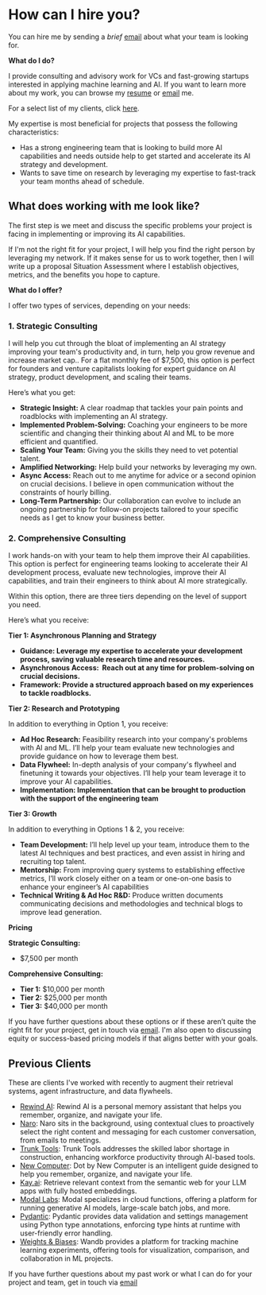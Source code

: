 # How can I hire you?

You can hire me by sending a _brief_ [email](mailto:jason+hire@jxnl.co) about what your team is looking for.

**What do I do?**

I provide consulting and advisory work for VCs and fast-growing startups interested in applying machine learning and AI. If you want to learn more about my work, you can browse my [resume](https://jxnl.co/) or [email](mailto:jason+hire@jxnl.co) me.

For a select list of my clients, click [here](#previous-clients).

My expertise is most beneficial for projects that possess the following characteristics:

- Has a strong engineering team that is looking to build more AI capabilities and needs outside help to get started and accelerate its AI strategy and development.
- Wants to save time on research by leveraging my expertise to fast-track your team months ahead of schedule.

## What does working with me look like?

The first step is we meet and discuss the specific problems your project is facing in implementing or improving its AI capabilities.

If I'm not the right fit for your project, I will help you find the right person by leveraging my network. If it makes sense for us to work together, then I will write up a proposal Situation Assessment where I establish objectives, metrics, and the benefits you hope to capture.

**What do I offer?**

I offer two types of services, depending on your needs:

### **1. Strategic Consulting**

I will help you cut through the bloat of implementing an AI strategy improving your team's productivity and, in turn, help you grow revenue and increase market cap.. For a flat monthly fee of $7,500, this option is perfect for founders and venture capitalists looking for expert guidance on AI strategy, product development, and scaling their teams.

Here’s what you get:

- **Strategic Insight:** A clear roadmap that tackles your pain points and roadblocks with implementing an AI strategy.
- **Implemented Problem-Solving:** Coaching your engineers to be more scientific and changing their thinking about AI and ML to be more efficient and quantified.
- **Scaling Your Team:** Giving you the skills they need to vet potential talent.
- **Amplified Networking:** Help build your networks by leveraging my own.
- **Async Access:** Reach out to me anytime for advice or a second opinion on crucial decisions. I believe in open communication without the constraints of hourly billing.
- **Long-Term Partnership:** Our collaboration can evolve to include an ongoing partnership for follow-on projects tailored to your specific needs as I get to know your business better.

### **2. Comprehensive Consulting**

I work hands-on with your team to help them improve their AI capabilities. This option is perfect for engineering teams looking to accelerate their AI development process, evaluate new technologies, improve their AI capabilities, and train their engineers to think about AI more strategically.

Within this option, there are three tiers depending on the level of support you need.

Here’s what you receive:

**Tier 1: Asynchronous Planning and Strategy**

- **Guidance: Leverage my expertise to accelerate your development process, saving valuable research time and resources.**
- **Asynchronous Access:  Reach out at any time for problem-solving on crucial decisions.**
- **Framework: Provide a structured approach based on my experiences to tackle roadblocks.**

**Tier 2: Research and Prototyping**

In addition to everything in Option 1, you receive:

- **Ad Hoc Research:** Feasibility research into your company's problems with AI and ML. I’ll help your team evaluate new technologies and provide guidance on how to leverage them best.
- **Data Flywheel:** In-depth analysis of your company's flywheel and finetuning it towards your objectives. I’ll help your team leverage it to improve your AI capabilities.
- **Implementation: Implementation that can be brought to production with the support of the engineering team**

**Tier 3: Growth**

In addition to everything in Options 1 & 2, you receive:

- **Team Development:** I’ll help level up your team, introduce them to the latest AI techniques and best practices, and even assist in hiring and recruiting top talent.
- **Mentorship:** From improving query systems to establishing effective metrics, I’ll work closely either on a team or one-on-one basis to enhance your engineer’s AI capabilities
- **Technical Writing & Ad Hoc R&D:** Produce written documents communicating decisions and methodologies and technical blogs to improve lead generation.

**Pricing**

**Strategic Consulting:**

- $7,500 per month

**Comprehensive Consulting:**

- **Tier 1:** $10,000 per month
- **Tier 2:** $25,000 per month
- **Tier 3:** $40,000 per month

If you have further questions about these options or if these aren’t quite the right fit for your project, get in touch via [email](mailto:jason+hire@jxnl.co). I'm also open to discussing equity or success-based pricing models if that aligns better with your goals.

## Previous Clients

These are clients I've worked with recently to augment their retrieval systems, agent infrastructure, and data flywheels.

- [Rewind AI](http://rewind.ai/): Rewind AI is a personal memory assistant that helps you remember, organize, and navigate your life.
- [Naro](http://narohq.com/): Naro sits in the background, using contextual clues to proactively select the right content and messaging for each customer conversation, from emails to meetings.
- [Trunk Tools](https://trunktools.com/): Trunk Tools addresses the skilled labor shortage in construction, enhancing workforce productivity through AI-based tools.
- [New Computer](http://new.computer/): Dot by New Computer is an intelligent guide designed to help you remember, organize, and navigate your life.
- [Kay.ai](http://kay.ai/): Retrieve relevant context from the semantic web for your LLM apps with fully hosted embeddings.
- [Modal Labs](https://modal.com/): Modal specializes in cloud functions, offering a platform for running generative AI models, large-scale batch jobs, and more.
- [Pydantic](http://pydantic.dev/): Pydantic provides data validation and settings management using Python type annotations, enforcing type hints at runtime with user-friendly error handling.
- [Weights & Biases](https://wandb.ai/): Wandb provides a platform for tracking machine learning experiments, offering tools for visualization, comparison, and collaboration in ML projects.

If you have further questions about my past work or what I can do for your project and team, get in touch via [email](mailto:jason+hire@jxnl.co)
